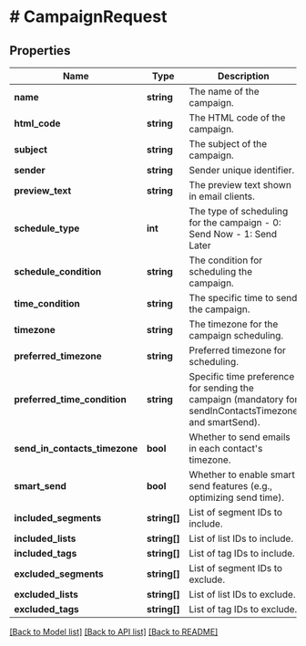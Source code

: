 # # CampaignRequest

## Properties

Name | Type | Description | Notes
------------ | ------------- | ------------- | -------------
**name** | **string** | The name of the campaign. | [optional]
**html_code** | **string** | The HTML code of the campaign. | [optional]
**subject** | **string** | The subject of the campaign. | [optional]
**sender** | **string** | Sender unique identifier. | [optional]
**preview_text** | **string** | The preview text shown in email clients. | [optional]
**schedule_type** | **int** | The type of scheduling for the campaign - 0: Send Now - 1: Send Later | [optional]
**schedule_condition** | **string** | The condition for scheduling the campaign. | [optional]
**time_condition** | **string** | The specific time to send the campaign. | [optional]
**timezone** | **string** | The timezone for the campaign scheduling. | [optional]
**preferred_timezone** | **string** | Preferred timezone for scheduling. | [optional]
**preferred_time_condition** | **string** | Specific time preference for sending the campaign (mandatory for sendInContactsTimezone and smartSend). | [optional]
**send_in_contacts_timezone** | **bool** | Whether to send emails in each contact&#39;s timezone. | [optional]
**smart_send** | **bool** | Whether to enable smart send features (e.g., optimizing send time). | [optional]
**included_segments** | **string[]** | List of segment IDs to include. | [optional]
**included_lists** | **string[]** | List of list IDs to include. | [optional]
**included_tags** | **string[]** | List of tag IDs to include. | [optional]
**excluded_segments** | **string[]** | List of segment IDs to exclude. | [optional]
**excluded_lists** | **string[]** | List of list IDs to exclude. | [optional]
**excluded_tags** | **string[]** | List of tag IDs to exclude. | [optional]

[[Back to Model list]](../../README.md#models) [[Back to API list]](../../README.md#endpoints) [[Back to README]](../../README.md)

